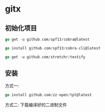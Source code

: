 # gitx
## 初始化项目
```go
go get -u github.com/spf13/cobra@latest

go install github.com/spf13/cobra-cli@latest

go get -u github.com/stretchr/testify
```

## 安装
方式一:
```go
go install github.com/zz-open/tpl@latest
```
方式二:
下载编译好的二进制文件
